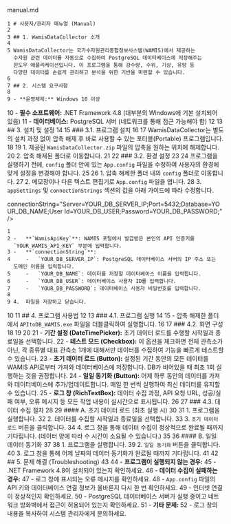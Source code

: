  manual.md


    1 # 사용자/관리자 매뉴얼 (Manual)
    2
    3 ## 1. WamisDataCollector 소개
    4
    5 WamisDataCollector는 국가수자원관리종합정보시스템(WAMIS)에서 제공하는
      수자원 관련 데이터를 자동으로 수집하여 PostgreSQL 데이터베이스에 저장해주는
      윈도우 애플리케이션입니다. 이 프로그램을 통해 강수량, 수위, 기상, 유량 등
      다양한 데이터를 손쉽게 관리하고 분석을 위한 기반을 마련할 수 있습니다.
    6
    7 ## 2. 시스템 요구사항
    8
    9 - **운영체제:** Windows 10 이상
   10 - **필수 소프트웨어:** .NET Framework 4.8 (대부분의 Windows에 기본 설치되어
      있음)
   11 - **데이터베이스:** PostgreSQL 서버 (네트워크를 통해 접근 가능해야 함)
   12
   13 ## 3. 설치 및 설정
   14
   15 ### 3.1. 프로그램 설치
   16
   17 WamisDataCollector는 별도의 설치 과정 없이 압축 해제 후 바로 사용할 수 있는
      포터블(Portable) 프로그램입니다.
   18
   19 1.  제공된 `WamisDataCollector.zip` 파일의 압축을 원하는 위치에 해제합니다.
   20 2.  압축 해제된 폴더로 이동합니다.
   21
   22 ### 3.2. 환경 설정
   23
   24 프로그램을 실행하기 전에, `config` 폴더 안에 있는 `App.config` 파일을
      수정하여 사용자의 환경에 맞게 설정을 변경해야 합니다.
   25
   26 1.  압축 해제한 폴더 내의 `config` 폴더로 이동합니다.
   27 2.  메모장이나 다른 텍스트 편집기로 `App.config` 파일을 엽니다.
   28 3.  `appSettings` 및 `connectionStrings` 섹션의 값을 아래 가이드에 따라
      수정합니다.

  <configuration>
    <appSettings>
      <!-- WAMIS에서 발급받은 일반 인증키를 입력합니다. -->
      <add key="WamisApiKey" value="YOUR_WAMIS_API_KEY" />
      <!-- WAMIS API 서버의 기본 URL입니다. 변경할 필요가 거의 없습니다. -->
      <add key="WamisBaseUrl" value="http://www.wamis.go.kr:8080/wamis/openapi" />
    </appSettings>
    <connectionStrings>
      <!-- 데이터를 저장할 PostgreSQL 데이터베이스의 연결 정보를 입력합니다. -->
      <add name="PostgreSqlConnection"

  connectionString="Server=YOUR_DB_SERVER_IP;Port=5432;Database=YOUR_DB_NAME;User
  Id=YOUR_DB_USER;Password=YOUR_DB_PASSWORD;" />
    </connectionStrings>
  </configuration>


    1
    2 -   **`WamisApiKey`**: WAMIS 포털에서 발급받은 본인의 API 인증키를
      `YOUR_WAMIS_API_KEY` 부분에 입력합니다.
    3 -   **`connectionString`**:
    4     -   `YOUR_DB_SERVER_IP`: PostgreSQL 데이터베이스 서버의 IP 주소 또는
      도메인 이름을 입력합니다.
    5     -   `YOUR_DB_NAME`: 데이터를 저장할 데이터베이스 이름을 입력합니다.
    6     -   `YOUR_DB_USER`: 데이터베이스 사용자 ID를 입력합니다.
    7     -   `YOUR_DB_PASSWORD`: 데이터베이스 사용자 비밀번호를 입력합니다.
    8
    9 4.  파일을 저장하고 닫습니다.
   10
   11 ## 4. 프로그램 사용법
   12
   13 ### 4.1. 프로그램 실행
   14
   15 -   압축 해제한 폴더에서 `APItoDB_WAMIS.exe` 파일을 더블클릭하여
      실행합니다.
   16
   17 ### 4.2. 화면 구성
   18
   19  <!-- UI 스크린샷 예시 URL -->
   20
   21 -   **기간 설정 (DateTimePicker):** 초기 데이터 로드를 수행할 시작일과
      종료일을 선택합니다.
   22 -   **테스트 모드 (Checkbox):** 이 옵션을 체크하면 전체 관측소가 아닌, 각
      종류별 대표 관측소 1개에 대해서만 데이터를 수집하여 기능을 빠르게 테스트할
      수 있습니다.
   23 -   **초기 데이터 로드 (Button):** 설정된 기간 동안의 모든 데이터를 WAMIS
      API로부터 가져와 데이터베이스에 저장합니다. DB가 비어있을 때 최초 1회
      실행하는 것을 권장합니다.
   24 -   **일일 동기화 (Button):** 어제 하루 동안의 데이터를 가져와
      데이터베이스에 추가/업데이트합니다. 매일 한 번씩 실행하여 최신 데이터를
      유지할 수 있습니다.
   25 -   **로그 창 (RichTextBox):** 데이터 수집 과정, API 요청 URL, 성공/실패
      여부, 오류 메시지 등 모든 작업 내용이 실시간으로 표시됩니다.
   26
   27 ### 4.3. 데이터 수집 절차
   28
   29 #### A. 초기 데이터 로드 (최초 실행 시)
   30
   31 1.  프로그램을 실행합니다.
   32 2.  데이터를 수집할 시작일과 종료일을 선택합니다.
   33 3.  `초기 데이터 로드` 버튼을 클릭합니다.
   34 4.  로그 창을 통해 데이터 수집이 정상적으로 완료될 때까지 기다립니다.
      (데이터 양에 따라 수 시간이 소요될 수 있습니다.)
   35
   36 #### B. 일일 데이터 동기화
   37
   38 1.  프로그램을 실행합니다.
   39 2.  `일일 동기화` 버튼을 클릭합니다.
   40 3.  로그 창을 통해 어제 날짜의 데이터 동기화가 완료될 때까지 기다립니다.
   41
   42 ## 5. 문제 해결 (Troubleshooting)
   43
   44 -   **프로그램이 실행되지 않는 경우:**
   45     -   .NET Framework 4.8이 설치되어 있는지 확인하세요.
   46 -   **데이터 수집이 실패하는 경우:**
   47     -   로그 창에 표시되는 오류 메시지를 확인하세요.
   48     -   `App.config` 파일의 API 키와 데이터베이스 연결 정보가 올바른지 다시
      한 번 확인하세요.
   49     -   인터넷 연결이 정상적인지 확인하세요.
   50     -   PostgreSQL 데이터베이스 서버가 실행 중이고 네트워크 방화벽에서
      접근이 허용되어 있는지 확인하세요.
   51 -   **기타 문제:**
   52     -   로그 창의 내용을 복사하여 시스템 관리자에게 문의하세요.
